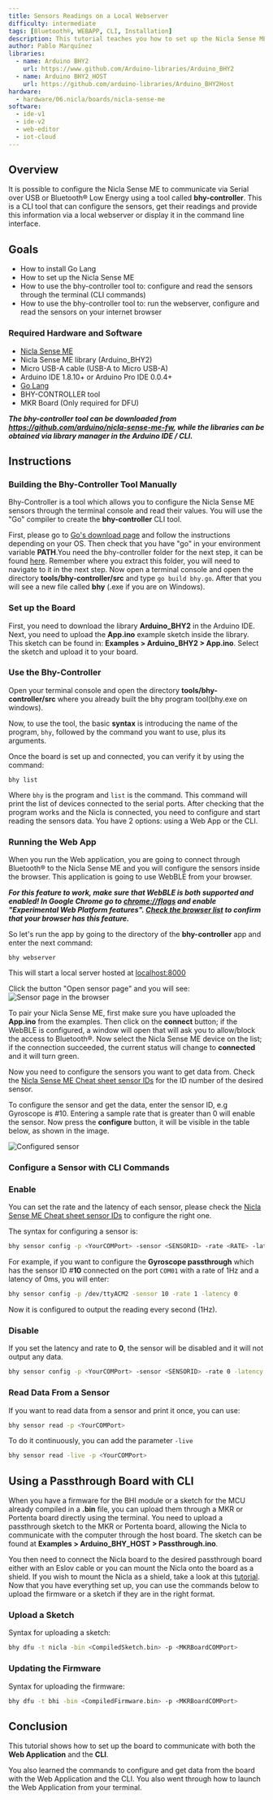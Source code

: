 ```yaml
---
title: Sensors Readings on a Local Webserver
difficulty: intermediate
tags: [Bluetooth®, WEBAPP, CLI, Installation]
description: This tutorial teaches you how to set up the Nicla Sense ME and your computer to use the already built tool to get data and configure the board using a CLI app.
author: Pablo Marquínez
libraries:
  - name: Arduino BHY2
    url: https://www.github.com/Arduino-libraries/Arduino_BHY2
  - name: Arduino BHY2_HOST
    url: https://github.com/arduino-libraries/Arduino_BHY2Host
hardware:
  - hardware/06.nicla/boards/nicla-sense-me
software:
  - ide-v1
  - ide-v2
  - web-editor
  - iot-cloud
---
```


## Overview
It is possible to configure the Nicla Sense ME to communicate via Serial over USB or Bluetooth® Low Energy using a tool called **bhy-controller**. This is a CLI tool that can configure the sensors, get their readings and provide this information via a local webserver or display it in the command line interface.

## Goals

- How to install Go Lang
- How to set up the Nicla Sense ME
- How to use the bhy-controller tool to: configure and read the sensors through the terminal (CLI commands)
- How to use the bhy-controller tool to: run the webserver, configure and read the sensors on your internet browser

### Required Hardware and Software

- [Nicla Sense ME](https://store.arduino.cc/nicla-sense-me)
- Nicla Sense ME library (Arduino_BHY2)
- Micro USB-A cable (USB-A to Micro USB-A)
- Arduino IDE 1.8.10+  or Arduino Pro IDE 0.0.4+
- [Go Lang](https://golang.org/)
- BHY-CONTROLLER tool
- MKR Board (Only required for DFU)

***The bhy-controller tool can be downloaded from https://github.com/arduino/nicla-sense-me-fw, while the libraries can be obtained via library manager in the Arduino IDE / CLI.***

## Instructions

### Building the Bhy-Controller Tool Manually

Bhy-Controller is a tool which allows you to configure the Nicla Sense ME sensors through the terminal console and read their values. You will use the "Go" compiler to create the **bhy-controller** CLI tool.

First, please go to [Go's download page](https://golang.org/dl/) and follow the instructions depending on your OS. Then check that you have "go" in your environment variable **PATH**.You need the bhy-controller folder for the next step, it can be found [here](https://github.com/arduino/nicla-sense-me-fw). Remember where you extract this folder, you will need to navigate to it in the next step. Now open a terminal console and open the directory **tools/bhy-controller/src** and type `go build bhy.go`. After that you will see a new file called **bhy** (.exe if you are on Windows).


### Set up the Board

First, you need to download the library **Arduino_BHY2** in the Arduino IDE. Next, you need to upload the **App.ino** example sketch inside the library. This sketch can be found in: **Examples > Arduino_BHY2 > App.ino**. Select the sketch and upload it to your board.

### Use the Bhy-Controller

Open your terminal console and open the directory **tools/bhy-controller/src** where you already built the bhy program tool(bhy.exe on windows).

Now, to use the tool, the basic **syntax** is introducing the name of the program, `bhy`, followed by the command you want to use, plus its arguments.

Once the board is set up and connected, you can verify it by using the command:

```arduino
bhy list
```

Where `bhy` is the program and `list` is the command. This command will print the list of devices connected to the serial ports. After checking that the program works and the Nicla is connected, you need to configure and start reading the sensors data. You have 2 options: using a Web App or the CLI.

### Running the Web App

When you run the Web application, you are going to connect through Bluetooth® to the Nicla Sense ME and you will configure the sensors inside the browser. This application is going to use WebBLE from your browser.

***For this feature to work, make sure that WebBLE is both supported and enabled! In Google Chrome go to [chrome://flags](chrome://flags) and enable "Experimental Web Platform features". [Check the browser list](https://developer.mozilla.org/en-US/docs/Web/API/Web_Bluetooth_API#browser_compatibility) to confirm that your browser has this feature.***

So let's run the app by going to the directory of the **bhy-controller** app and enter the next command:

```arduino
bhy webserver
```

This will start a local server hosted at [localhost:8000](localhost:8000)

Click the button "Open sensor page" and you will see:
![Sensor page in the browser](assets/web-ble-unpaired.png)

To pair your Nicla Sense ME, first make sure you have uploaded the **App.ino** from the examples. Then click on the **connect** button; if the WebBLE is configured, a window will open that will ask you to allow/block the access to Bluetooth®. Now select the Nicla Sense ME device on the list; if the connection succeeded, the current status will change to **connected** and it will turn green.

Now you need to configure the sensors you want to get data from. Check the [Nicla Sense ME Cheat sheet sensor IDs](https://docs.arduino.cc/tutorials/nicla-sense-me/cheat-sheet#sensor-ids) for the ID number of the desired sensor.

To configure the sensor and get the data, enter the sensor ID, e.g Gyroscope is #10. Entering a sample rate that is greater than 0 will enable the sensor. Now press the **configure** button, it will be visible in the table below, as shown in the image.

![Configured sensor](assets/web-ble-configured.png)

### Configure a Sensor with CLI Commands

### Enable
You can set the rate and the latency of each sensor, please check the [Nicla Sense ME Cheat sheet sensor IDs](https://docs.arduino.cc/tutorials/nicla-sense-me/cheat-sheet#sensor-ids) to configure the right one.

The syntax for configuring a sensor is:

```bash
bhy sensor config -p <YourCOMPort> -sensor <SENSORID> -rate <RATE> -latency <LATENCY>
```

For example, if you want to configure the **Gyroscope passthrough** which has the sensor ID #**10** connected on the port `COM01` with a rate of 1Hz and a latency of 0ms, you will enter:

```bash
bhy sensor config -p /dev/ttyACM2 -sensor 10 -rate 1 -latency 0
```

Now it is configured to output the reading every second (1Hz).

### Disable
If you set the latency and rate to **0**, the sensor will be disabled and it will not output any data.

```bash
bhy sensor config -p <YourCOMPort> -sensor <SENSORID> -rate 0 -latency 0
```

### Read Data From a Sensor
If you want to read data from a sensor and print it once, you can use:

```bash
bhy sensor read -p <YourCOMPort>
```

To do it continuously, you can add the parameter `-live`

```bash
bhy sensor read -live -p <YourCOMPort>
```

## Using a Passthrough Board with CLI
When you have a firmware for the BHI module or a sketch for the MCU already compiled in a **.bin** file, you can upload them through a MKR or Portenta board directly using the terminal. You need to upload a passthrough sketch to the MKR or Portenta board, allowing the Nicla to communicate with the computer through the host board. The sketch can be found at **Examples > Arduino_BHY_HOST > Passthrough.ino**.

You then need to connect the Nicla board to the desired passthrough board either with an Eslov cable or you can mount the Nicla onto the board as a shield. If you wish to mount the Nicla as a shield, take a look at this [tutorial](./use-as-mkr-shield). Now that you have everything set up, you can use the commands below to upload the firmware or a sketch if they are in the right format.

### Upload a Sketch
Syntax for uploading a sketch:

```bash
bhy dfu -t nicla -bin <CompiledSketch.bin> -p <MKRBoardCOMPort>
```

### Updating the Firmware
Syntax for uploading the firmware:

```bash
bhy dfu -t bhi -bin <CompiledFirmware.bin> -p <MKRBoardCOMPort>
```


## Conclusion

This tutorial shows how to set up the board to communicate with both the **Web Application** and the **CLI**.

You also learned the commands to configure and get data from the board with the Web Application and the CLI. You also went through how to launch the Web Application from your terminal.
